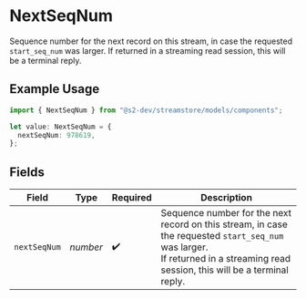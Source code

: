 # NextSeqNum

Sequence number for the next record on this stream, in case the requested `start_seq_num` was larger.
If returned in a streaming read session, this will be a terminal reply.

## Example Usage

```typescript
import { NextSeqNum } from "@s2-dev/streamstore/models/components";

let value: NextSeqNum = {
  nextSeqNum: 978619,
};
```

## Fields

| Field                                                                                                                                                                         | Type                                                                                                                                                                          | Required                                                                                                                                                                      | Description                                                                                                                                                                   |
| ----------------------------------------------------------------------------------------------------------------------------------------------------------------------------- | ----------------------------------------------------------------------------------------------------------------------------------------------------------------------------- | ----------------------------------------------------------------------------------------------------------------------------------------------------------------------------- | ----------------------------------------------------------------------------------------------------------------------------------------------------------------------------- |
| `nextSeqNum`                                                                                                                                                                  | *number*                                                                                                                                                                      | :heavy_check_mark:                                                                                                                                                            | Sequence number for the next record on this stream, in case the requested `start_seq_num` was larger.<br/>If returned in a streaming read session, this will be a terminal reply. |